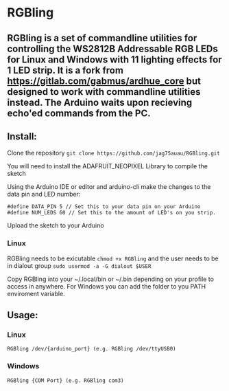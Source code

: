# RGBling

## RGBling is a set of commandline utilities for controlling the WS2812B Addressable RGB LEDs for Linux and Windows with 11 lighting effects for 1 LED strip. It is a fork from https://gitlab.com/gabmus/ardhue_core but designed to work with commandline utilities instead. The Arduino waits upon recieving echo'ed commands from the PC.



## Install:
Clone the repository ```git clone https://github.com/jag75auau/RGBling.git```

You will need to install the ADAFRUIT_NEOPIXEL Library to compile the sketch

Using the Arduino IDE or editor and arduino-cli make the changes to the data pin and LED number:
```
#define DATA_PIN 5 // Set this to your data pin on your Arduino
#define NUM_LEDS 60 // Set this to the amount of LED's on you strip.
```
Upload the sketch to your Arduino

### Linux
RGBling needs to be exicutable ```chmod +x RGBling``` and the user needs to be in dialout group ```sudo usermod -a -G dialout $USER```

Copy RGBling into your ~/.local/bin or ~/.bin depending on your profile to access in anywhere. For Windows you can add the folder to you PATH enviroment variable.


## Usage:

### Linux
```
RGBling /dev/{arduino_port} (e.g. RGBling /dev/ttyUSB0)
```

### Windows
```
RGBling {COM Port} (e.g. RGBling com3)
```
